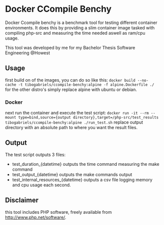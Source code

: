 # Docker CCompile Benchy
Docker Ccompile benchy is a benchmark tool for testing different container environments.
It does this by providing a slim container image tasked with compiling php-src and measuring the time needed aswell as ram/cpu usage.

This tool was developed by me for my Bachelor Thesis Software Engineering @Howest

## Usage
first build on of the images, you can do so like this:
`docker build --no-cache -t tibogabriels/ccompile-benchy:alpine -f alpine.Dockerfile ./`
for the other distro's simply replace alpine with ubuntu or debian.

### Docker
next run the container and execute the test script:
`docker run -it --rm --mount type=bind,source={output directory},target=/php-src/test_results tibogabriels/ccompile-benchy:alpine ./run_test.sh`
replace output directory with an absolute path to where you want the result files.

## Output
The test script outputs 3 files:
* test_duration_{datetime}
  outputs the time command measuring the make command
* test_output_{datetime}
  outputs the make commands output
* test_internal_resources_{datetime}
  outputs a csv file logging memory and cpu usage each second.


## Disclaimer
this tool includes PHP software, freely available from http://www.php.net/software/.